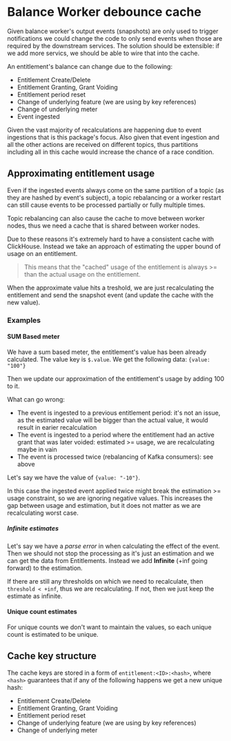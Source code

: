 # Balance Worker debounce cache

Given balance worker's output events (snapshots) are only used to trigger notifications we could change the code to only send events when those are required by the downstream services. The solution should be extensible: if we add more servics, we should be able to wire that into the cache.

An entitlement's balance can change due to the following:
- Entitlement Create/Delete
- Entitlement Granting, Grant Voiding
- Entitlement period reset
- Change of underlying feature (we are using by key references)
- Change of underlying meter
- Event ingested

Given the vast majority of recalculations are happening due to event ingestions that is this package's focus. Also given that event ingestion and all the other actions are received on different topics, thus partitions including all in this cache would increase the chance of a race condition.

## Approximating entitlement usage

Even if the ingested events always come on the same partition of a topic (as they are hashed by event's subject), a topic rebalancing or a worker restart can still cause events to be processed partially or fully multiple times.

Topic rebalancing can also cause the cache to move between worker nodes, thus we need a cache that is shared between worker nodes.

Due to these reasons it's extremely hard to have a consistent cache with ClickHouse. Instead we take an approach of estimating the upper bound of usage on an entitlement.

> This means that the "cached" usage of the entitlement is always >= than the actual usage on the entitlement.

When the approximate value hits a treshold, we are just recalculating the entitlement and send the snapshot event (and update the cache with the new value).

### Examples

#### SUM Based meter

We have a sum based meter, the entitlement's value has been already calculated. The value key is `$.value`. We get the following data: `{value: "100"}`

Then we update our approximation of the entitlement's usage by adding 100 to it.

What can go wrong:
- The event is ingested to a previous entitlement period: it's not an issue, as the estimated value will be bigger than the actual value, it would result in earier recalculation
- The event is ingested to a period where the entitlement had an active grant that was later voided: estimated >= usage, we are recalculating maybe in vain
- The event is processed twice (rebalancing of Kafka consumers): see above

Let's say we have the value of `{value: "-10"}`.

In this case the ingested event applied twice might break the estimation >= usage constraint, so we are ignoring negative values. This increases the gap between usage and estimation, but it does not matter as we are recalculating worst case.


##### Infinite estimates

Let's say we have a *parse error* in when calculating the effect of the event. Then we should not stop the processing as it's just an estimation and we can get the data from Entitlements. Instead we add **Infinite** (+inf going forward) to the estimation.

If there are still any thresholds on which we need to recalculate, then `threshold < +inf`, thus we are recalculating. If not, then we just keep the estimate as infinite.


#### Unique count estimates

For unique counts we don't want to maintain the values, so each unique count is estimated to be unique.

## Cache key structure

The cache keys are stored in a form of `entitlement:<ID>:<hash>`, where `<hash>` guarantees that if any of the following happens we get a new unique hash:
- Entitlement Create/Delete
- Entitlement Granting, Grant Voiding
- Entitlement period reset
- Change of underlying feature (we are using by key references)
- Change of underlying meter




